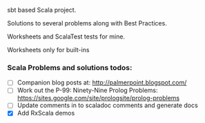 sbt based Scala project.

Solutions to several problems along with Best Practices. 

Worksheets and ScalaTest tests for mine. 

Worksheets only for built-ins  


### Scala Problems and solutions todos: 

- [ ] Companion blog posts at: http://palmerpoint.blogspot.com/
- [ ] Work out the P-99: Ninety-Nine Prolog Problems: https://sites.google.com/site/prologsite/prolog-problems
- [ ] Update comments in to scaladoc comments and generate docs
- [x] Add RxScala demos
